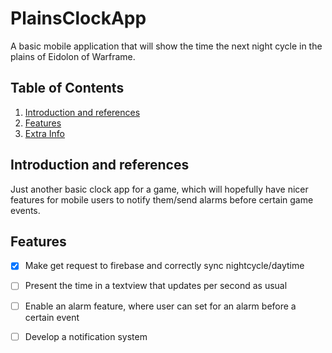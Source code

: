 # PlainsClockApp

A basic mobile application that will show the time the next night cycle in the plains of Eidolon of Warframe. 

## Table of Contents
1. [Introduction and references](#Introduction)
2. [Features](#Features)
3. [Extra Info](#Extra)

## Introduction and references <a name="Introduction"></a>
Just another basic clock app for a game, which will hopefully have nicer features for
mobile users to notify them/send alarms before certain game events.

## Features <a name="Features"></a>
- [x] Make get request to firebase and correctly sync nightcycle/daytime
- [ ] Present the time in a textview that updates per second as usual
- [ ] Enable an alarm feature, where user can set for an alarm before a certain event
- [ ] Develop a notification system


